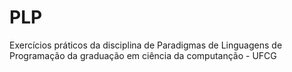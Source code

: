 # PLP
Exercícios práticos da disciplina de Paradigmas de Linguagens de Programação da graduação em ciência da computanção - UFCG
